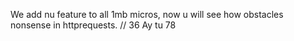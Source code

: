 We add nu feature to all 1mb micros, now u will see how obstacles nonsense in httprequests.
// 36 Ay tu 78
